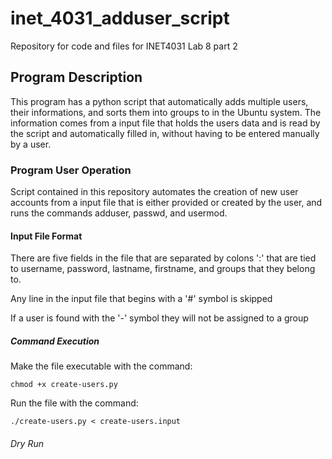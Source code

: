 # inet_4031_adduser_script
Repository for code and files for INET4031 Lab 8 part 2
## Program Description
This program has a python script that automatically adds multiple users, their informations, and sorts them into groups to in the Ubuntu system. The information comes from a input file that holds the users data and is read by the script and automatically filled in, without having to be entered manually by a user.

### Program User Operation
Script contained in this repository automates the creation of new user accounts from a input file that is either provided or created by the user, and runs the commands adduser, passwd, and usermod.

#### Input File Format
There are five fields in the file that are separated by colons ':' that are tied to username, password, lastname, firstname, and groups that they belong to.

Any line in the input file that begins with a '#' symbol is skipped

If a user is found with the '-' symbol they will not be assigned to a group

##### Command Execution
Make the file executable with the command:

```
chmod +x create-users.py
```

Run the file with the command:

```
./create-users.py < create-users.input
```
###### Dry Run
